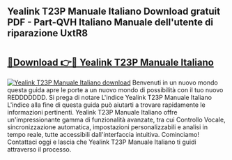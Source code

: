## Yealink T23P Manuale Italiano Download gratuit PDF - Part-QVH Italiano Manuale dell'utente di riparazione UxtR8

# <h2><a href="http://dfgbfg7.blite.top/?on=Yealink+T23P+Manuale+Italiano">🔗Download 👉🔴 Yealink T23P Manuale Italiano</a></h2>

[![Yealink T23P Manuale Italiano download](https://i.imgur.com/lujVjoI.png)](http://dfgbfg7.blite.top/?on=Yealink+T23P+Manuale+Italiano)
Benvenuti in un nuovo mondo questa guida apre le porte a un nuovo mondo di possibilità con il tuo nuovo REDDDDDDD. Si prega di notare L'indice Yealink T23P Manuale Italiano L'indice alla fine di questa guida può aiutarti a trovare rapidamente le informazioni pertinenti. Yealink T23P Manuale Italiano offre un'impressionante gamma di funzionalità avanzate, tra cui Controllo Vocale, sincronizzazione automatica, impostazioni personalizzabili e analisi in tempo reale, tutte accessibili dall'interfaccia intuitiva. Cominciamo! Contattaci oggi e lascia che Yealink T23P Manuale Italiano ti guidi attraverso il processo.
